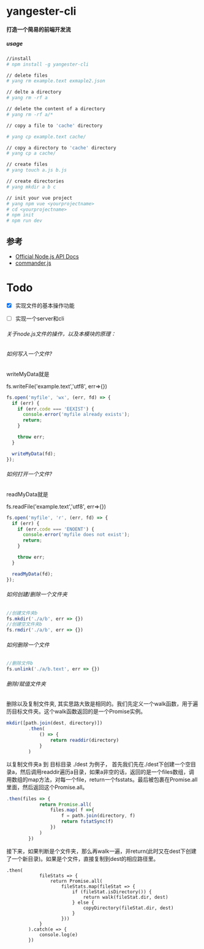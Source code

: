 # yangester-cli
#### 打造一个简易的前端开发流
##### usage
```bash
//install
# npm install -g yangester-cli

// delete files
# yang rm example.text exmaple2.json

// delte a directory
# yang rm -rf a

// delete the content of a directory
# yang rm -rf a/*

// copy a file to 'cache' directory

# yang cp example.text cache/

// copy a directory to 'cache' directory
# yang cp a cache/

// create files
# yang touch a.js b.js

// create directories
# yang mkdir a b c

// init your vue project
# yang npm vue <yourprojectname>
# cd <yourprojectname>
# npm init
# npm run dev
```
## 参考
- [Official Node.js API Docs](https://nodejs.org/dist/latest-v8.x/docs/api/)
- [commander.js](https://github.com/tj/commander.js)

# Todo
- [x] 实现文件的基本操作功能
- [ ] 实现一个server和cli


###### 关于node.js文件的操作，以及本模块的原理：
###### 如何写入一个文件?
writeMyData就是

fs.writeFile('example.text','utf8', err=>{})
```javascript
fs.open('myfile', 'wx', (err, fd) => {
  if (err) {
    if (err.code === 'EEXIST') {
      console.error('myfile already exists');
      return;
    }

    throw err;
  }

  writeMyData(fd);
});
```

###### 如何打开一个文件?
readMyData就是

fs.readFile('example.text','utf8', err=>{})
```javascript
fs.open('myfile', 'r', (err, fd) => {
  if (err) {
    if (err.code === 'ENOENT') {
      console.error('myfile does not exist');
      return;
    }

    throw err;
  }

  readMyData(fd);
});
```

###### 如何创建/删除一个文件夹
```javascript
//创建文件夹b
fs.mkdir('./a/b', err => {})
//创建空文件夹b
fs.rmdir('./a/b', err => {})
```
###### 如何删除一个文件
```javascript
//删除文件b
fs.unlink('./a/b.text', err => {})
```

###### 删除/赋值文件夹
删除以及复制文件夹, 其实思路大致是相同的。我们先定义一个walk函数，用于遍历目标文件夹。这个walk函数返回的是一个Promise实例。
```javascript
mkdir([path.join(dest, directory)])
        .then(
            () => {
                return readdir(directory)
            }
        )
```
以复制文件夹a 到 目标目录 ./dest 为例子， 首先我们先在./dest下创建一个空目录a，然后调用readdir遍历a目录，如果a非空的话，返回的是一个files数组，调用数组的map方法，对每一个file，return一个fsstats。最后被包裹在Promise.all里面，然后返回这个Promise.all。
```javascript
.then(files => {
            return Promise.all(
                files.map( f =>{
                    f = path.join(directory, f)
                    return fstatSync(f)
                })
            )
        })
```
接下来，如果判断是个文件夹，那么再walk一遍，并return(此时又在dest下创建了一个新目录)。如果是个文件，直接复制到dest的相应路径里。
```javascirpt
.then(
            fileStats => {
                return Promise.all(
                    fileStats.map(fileStat => {
                        if (fileStat.isDirectory()) {    
                            return walk(fileStat.dir, dest)
                        } else {
                            copyDirectory(fileStat.dir, dest)
                        }
                    }))
            }
        ).catch(e => {
            console.log(e)
        })
```

